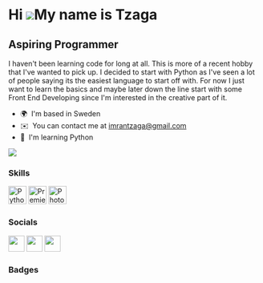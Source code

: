 Hi ![](https://user-images.githubusercontent.com/18350557/176309783-0785949b-9127-417c-8b55-ab5a4333674e.gif)My name is Tzaga
===================================================================================================================================

Aspiring Programmer
-------------------

I haven't been learning code for long at all. This is more of a recent hobby that I've wanted to pick up. I decided to start with Python as I've seen a lot of people saying its the easiest language to start off with. For now I just want to learn the basics and maybe later down the line start with some Front End Developing since I'm interested in the creative part of it.

* 🌍  I'm based in Sweden
* ✉️  You can contact me at [imrantzaga@gmail.com](mailto:imrantzaga@gmail.com)
* 🧠  I'm learning Python

<a href="https://www.twitch.tv/Tzagaa" target="_blank" rel="noreferrer"><img
src="https://img.shields.io/twitch/status/Tzagaa?logo=twitchsx&style=for-the-badge&color=6366f1&labelColor=181824&label=TWITCH+STATUS" /></a>

### Skills

<p align="left">
<a href="https://www.python.org/" target="_blank" rel="noreferrer"><img src="https://raw.githubusercontent.com/danielcranney/readme-generator/main/public/icons/skills/python-colored.svg" width="36" height="36" alt="Python" /></a>
<a href="https://www.adobe.com/uk/products/premiere.html" target="_blank" rel="noreferrer"><img src="https://raw.githubusercontent.com/danielcranney/readme-generator/main/public/icons/skills/premierepro-colored.svg" width="36" height="36" alt="Premiere Pro" /></a>
<a href="https://www.adobe.com/uk/products/photoshop.html" target="_blank" rel="noreferrer"><img src="https://raw.githubusercontent.com/danielcranney/readme-generator/main/public/icons/skills/photoshop-colored.svg" width="36" height="36" alt="Photoshop" /></a>
</p>


### Socials

<p align="left"> <a href="https://www.github.com/Tzaga01" target="_blank" rel="noreferrer"><img src="https://raw.githubusercontent.com/danielcranney/readme-generator/main/public/icons/socials/github.svg" width="32" height="32" /></a> <a href="https://www.twitter.com/Tzagaaa" target="_blank" rel="noreferrer"><img src="https://raw.githubusercontent.com/danielcranney/readme-generator/main/public/icons/socials/twitter.svg" width="32" height="32" /></a> <a href="https://www.twitch.tv/Tzagaa" target="_blank" rel="noreferrer"><img src="https://raw.githubusercontent.com/danielcranney/readme-generator/main/public/icons/socials/twitch.svg" width="32" height="32" /></a></p>

### Badges
